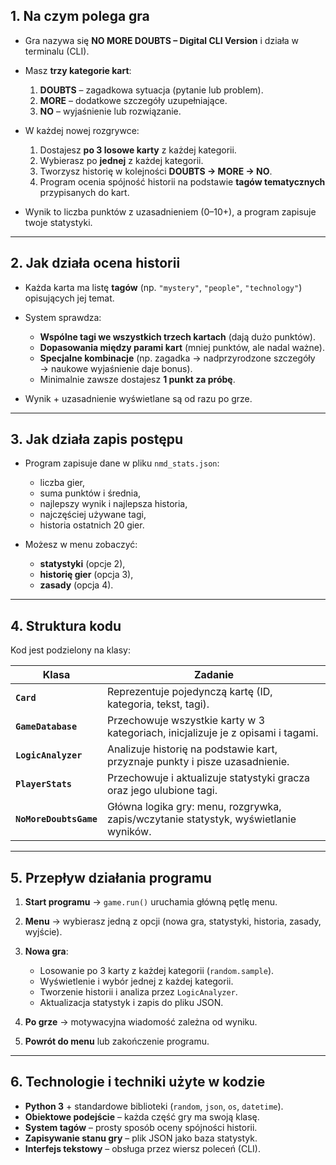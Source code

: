 ## **1. Na czym polega gra**

* Gra nazywa się **NO MORE DOUBTS – Digital CLI Version** i działa w terminalu (CLI).
* Masz **trzy kategorie kart**:

  1. **DOUBTS** – zagadkowa sytuacja (pytanie lub problem).
  2. **MORE** – dodatkowe szczegóły uzupełniające.
  3. **NO** – wyjaśnienie lub rozwiązanie.
* W każdej nowej rozgrywce:

  1. Dostajesz **po 3 losowe karty** z każdej kategorii.
  2. Wybierasz po **jednej** z każdej kategorii.
  3. Tworzysz historię w kolejności **DOUBTS → MORE → NO**.
  4. Program ocenia spójność historii na podstawie **tagów tematycznych** przypisanych do kart.
* Wynik to liczba punktów z uzasadnieniem (0–10+), a program zapisuje twoje statystyki.

---

## **2. Jak działa ocena historii**

* Każda karta ma listę **tagów** (np. `"mystery"`, `"people"`, `"technology"`) opisujących jej temat.
* System sprawdza:

  * **Wspólne tagi we wszystkich trzech kartach** (dają dużo punktów).
  * **Dopasowania między parami kart** (mniej punktów, ale nadal ważne).
  * **Specjalne kombinacje** (np. zagadka → nadprzyrodzone szczegóły → naukowe wyjaśnienie daje bonus).
  * Minimalnie zawsze dostajesz **1 punkt za próbę**.
* Wynik + uzasadnienie wyświetlane są od razu po grze.

---

## **3. Jak działa zapis postępu**

* Program zapisuje dane w pliku `nmd_stats.json`:

  * liczba gier,
  * suma punktów i średnia,
  * najlepszy wynik i najlepsza historia,
  * najczęściej używane tagi,
  * historia ostatnich 20 gier.
* Możesz w menu zobaczyć:

  * **statystyki** (opcje 2),
  * **historię gier** (opcja 3),
  * **zasady** (opcja 4).

---

## **4. Struktura kodu**

Kod jest podzielony na klasy:

| Klasa                  | Zadanie                                                                              |
| ---------------------- | ------------------------------------------------------------------------------------ |
| **`Card`**             | Reprezentuje pojedynczą kartę (ID, kategoria, tekst, tagi).                          |
| **`GameDatabase`**     | Przechowuje wszystkie karty w 3 kategoriach, inicjalizuje je z opisami i tagami.     |
| **`LogicAnalyzer`**    | Analizuje historię na podstawie kart, przyznaje punkty i pisze uzasadnienie.         |
| **`PlayerStats`**      | Przechowuje i aktualizuje statystyki gracza oraz jego ulubione tagi.                 |
| **`NoMoreDoubtsGame`** | Główna logika gry: menu, rozgrywka, zapis/wczytanie statystyk, wyświetlanie wyników. |

---

## **5. Przepływ działania programu**

1. **Start programu** → `game.run()` uruchamia główną pętlę menu.
2. **Menu** → wybierasz jedną z opcji (nowa gra, statystyki, historia, zasady, wyjście).
3. **Nowa gra**:

   * Losowanie po 3 karty z każdej kategorii (`random.sample`).
   * Wyświetlenie i wybór jednej z każdej kategorii.
   * Tworzenie historii i analiza przez `LogicAnalyzer`.
   * Aktualizacja statystyk i zapis do pliku JSON.
4. **Po grze** → motywacyjna wiadomość zależna od wyniku.
5. **Powrót do menu** lub zakończenie programu.

---

## **6. Technologie i techniki użyte w kodzie**

* **Python 3** + standardowe biblioteki (`random`, `json`, `os`, `datetime`).
* **Obiektowe podejście** – każda część gry ma swoją klasę.
* **System tagów** – prosty sposób oceny spójności historii.
* **Zapisywanie stanu gry** – plik JSON jako baza statystyk.
* **Interfejs tekstowy** – obsługa przez wiersz poleceń (CLI).
